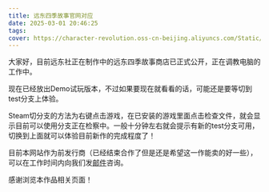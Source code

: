 ```yaml
---
title: 远东四季故事官网对应
date: 2025-03-01 20:46:25
tags:
cover: https://character-revolution.oss-cn-beijing.aliyuncs.com/Static/post_cngal2023-fareast-cover-680px.png
---
```


大家好，目前远东社正在制作中的远东四季故事商店已正式公开，正在调教电脑的工作中。

现在已经放出Demo试玩版本，不过如果要现在就看看的话，可能还是要等切到test分支上体验。

Steam切分支的方法为右键点击游戏，在已安装的游戏里面点击检查文件，就会显示目前可以使用分支正在检察中。一般十分钟左右就会提示有新的test分支可用，切换到上面就可以体验目前新作的完成程度了！

目前本网站作为前发行商（已经结束合作了但是还是希望这一作能卖的好一些），可以在工作时间内向我们发[邮件](mailto:LLSS-Helloworld@charrev.moe)咨询。


感谢浏览本作品相关页面！  